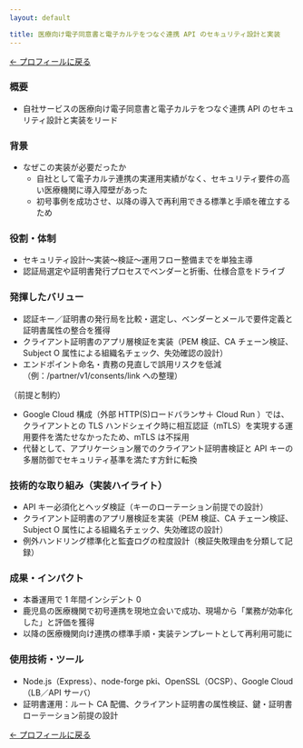 ```yaml
---
layout: default

title: 医療向け電子同意書と電子カルテをつなぐ連携 API のセキュリティ設計と実装
---
```


[← プロフィールに戻る](../../index.md)

### 概要

- 自社サービスの医療向け電子同意書と電子カルテをつなぐ連携 API のセキュリティ設計と実装をリード

### 背景

- なぜこの実装が必要だったか
  - 自社として電子カルテ連携の実運用実績がなく、セキュリティ要件の高い医療機関に導入障壁があった
  - 初号事例を成功させ、以降の導入で再利用できる標準と手順を確立するため

### 役割・体制

- セキュリティ設計〜実装〜検証〜運用フロー整備までを単独主導
- 認証局選定や証明書発行プロセスでベンダーと折衝、仕様合意をドライブ

### 発揮したバリュー

- 認証キー／証明書の発行局を比較・選定し、ベンダーとメールで要件定義と証明書属性の整合を獲得
- クライアント証明書のアプリ層検証を実装（PEM 検証、CA チェーン検証、Subject O 属性による組織名チェック、失効確認の設計）
- エンドポイント命名・責務の見直しで誤用リスクを低減（例：/partner/v1/consents/link への整理）

（前提と制約）

- Google Cloud 構成（外部 HTTP(S)ロードバランサ＋ Cloud Run ）では、クライアントとの TLS ハンドシェイク時に相互認証（mTLS）を実現する運用要件を満たせなかったため、mTLS は不採用
- 代替として、アプリケーション層でのクライアント証明書検証と API キーの多層防御でセキュリティ基準を満たす方針に転換

### 技術的な取り組み（実装ハイライト）

- API キー必須化とヘッダ検証（キーのローテーション前提での設計）
- クライアント証明書のアプリ層検証を実装（PEM 検証、CA チェーン検証、Subject O 属性による組織名チェック、失効確認の設計）
- 例外ハンドリング標準化と監査ログの粒度設計（検証失敗理由を分類して記録）

### 成果・インパクト

- 本番運用で 1 年間インシデント 0
- 鹿児島の医療機関で初号連携を現地立会いで成功、現場から「業務が効率化した」と評価を獲得
- 以降の医療機関向け連携の標準手順・実装テンプレートとして再利用可能に

### 使用技術・ツール

- Node.js（Express）、node-forge pki、OpenSSL（OCSP）、Google Cloud（LB／API サーバ）
- 証明書運用：ルート CA 配備、クライアント証明書の属性検証、鍵・証明書ローテーション前提の設計

[← プロフィールに戻る](../../index.md)
